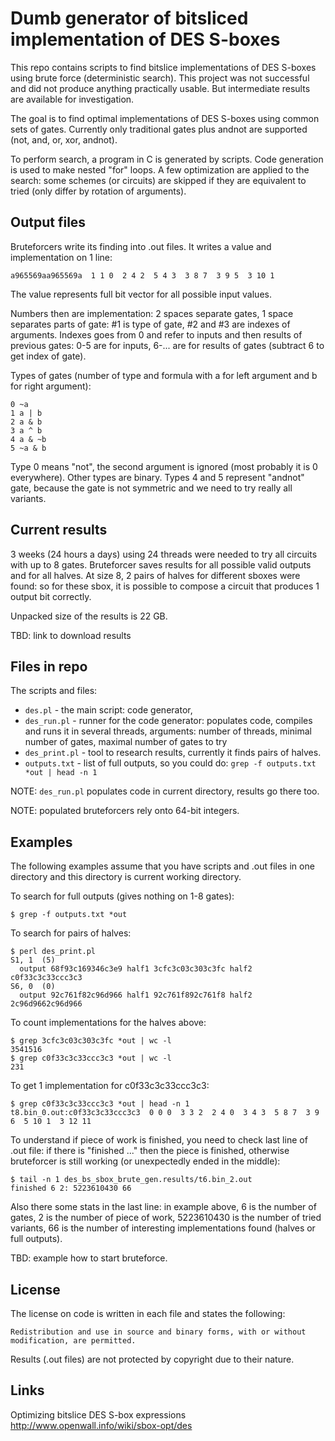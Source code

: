 # Dumb generator of bitsliced implementation of DES S-boxes

This repo contains scripts to find bitslice implementations of DES S-boxes using brute force (deterministic search). This project was not successful and did not produce anything practically usable. But intermediate results are available for investigation.

The goal is to find optimal implementations of DES S-boxes using common sets of gates. Currently only traditional gates plus andnot are supported (not, and, or, xor, andnot).

To perform search, a program in C is generated by scripts. Code generation is used to make nested "for" loops. A few optimization are applied to the search: some schemes (or circuits) are skipped if they are equivalent to tried (only differ by rotation of arguments).

## Output files

Bruteforcers write its finding into .out files. It writes a value and implementation on 1 line:

```
a965569aa965569a  1 1 0  2 4 2  5 4 3  3 8 7  3 9 5  3 10 1  
```

The value represents full bit vector for all possible input values.

Numbers then are implementation: 2 spaces separate gates, 1 space separates parts of gate: #1 is type of gate, #2 and #3 are indexes of arguments. Indexes goes from 0 and refer to inputs and then results of previous gates: 0-5 are for inputs, 6-... are for results of gates (subtract 6 to get index of gate).

Types of gates (number of type and formula with a for left argument and b for right argument):
```
0 ~a
1 a | b
2 a & b
3 a ^ b
4 a & ~b
5 ~a & b
```

Type 0 means "not", the second argument is ignored (most probably it is 0 everywhere). Other types are binary. Types 4 and 5 represent "andnot" gate, because the gate is not symmetric and we need to try really all variants.

## Current results

3 weeks (24 hours a days) using 24 threads were needed to try all circuits with up to 8 gates. Bruteforcer saves results for all possible valid outputs and for all halves. At size 8, 2 pairs of halves for different sboxes were found: so for these sbox, it is possible to compose a circuit that produces 1 output bit correctly.

Unpacked size of the results is 22 GB.

TBD: link to download results

## Files in repo

The scripts and files:
  * `des.pl` - the main script: code generator,
  * `des_run.pl` - runner for the code generator: populates code, compiles and runs it in several threads, arguments: number of threads, minimal number of gates, maximal number of gates to try
  * `des_print.pl` - tool to research results, currently it finds pairs of halves.
  * `outputs.txt` - list of full outputs, so you could do: `grep -f outputs.txt *out | head -n 1`

NOTE: `des_run.pl` populates code in current directory, results go there too.

NOTE: populated bruteforcers rely onto 64-bit integers.

## Examples

The following examples assume that you have scripts and .out files in one directory and this directory is current working directory.

To search for full outputs (gives nothing on 1-8 gates):

```
$ grep -f outputs.txt *out
```

To search for pairs of halves:

```
$ perl des_print.pl
S1, 1  (5)
  output 68f93c169346c3e9 half1 3cfc3c03c303c3fc half2 c0f33c3c33ccc3c3
S6, 0  (0)
  output 92c761f82c96d966 half1 92c761f892c761f8 half2 2c96d9662c96d966
```

To count implementations for the halves above:

```
$ grep 3cfc3c03c303c3fc *out | wc -l
3541516
$ grep c0f33c3c33ccc3c3 *out | wc -l
231
```

To get 1 implementation for c0f33c3c33ccc3c3:

```
$ grep c0f33c3c33ccc3c3 *out | head -n 1
t8.bin_0.out:c0f33c3c33ccc3c3  0 0 0  3 3 2  2 4 0  3 4 3  5 8 7  3 9 6  5 10 1  3 12 11
```

To understand if piece of work is finished, you need to check last line of .out file: if there is "finished ..." then the piece is finished, otherwise bruteforcer is still working (or unexpectedly ended in the middle):

```
$ tail -n 1 des_bs_sbox_brute_gen.results/t6.bin_2.out
finished 6 2: 5223610430 66
```

Also there some stats in the last line: in example above, 6 is the number of gates, 2 is the number of piece of work, 5223610430 is the number of tried variants, 66 is the number of interesting implementations found (halves or full outputs).

TBD: example how to start bruteforce.

## License

The license on code is written in each file and states the following:

`Redistribution and use in source and binary forms, with or without modification, are permitted.`

Results (.out files) are not protected by copyright due to their nature.

## Links

Optimizing bitslice DES S-box expressions
http://www.openwall.info/wiki/sbox-opt/des
